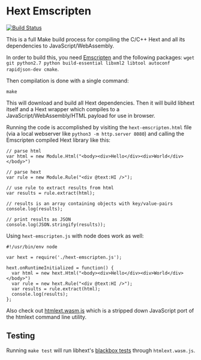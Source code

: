 # Hext Emscripten

[![Build Status](https://travis-ci.org/html-extract/hext-emscripten.svg?branch=master)](https://travis-ci.org/html-extract/hext-emscripten)

This is a full Make build process for compiling the C/C++ Hext and all its dependencies to JavaScript/WebAssembly.

In order to build this, you need [Emscripten](https://emscripten.org/docs/getting_started/downloads.html) and the following packages:
`wget git python2.7 python build-essential libxml2 libtool autoconf rapidjson-dev cmake`.

Then compilation is done with a single command:

    make

This will download and build all Hext dependencies. Then it will build libhext itself and a Hext wrapper which compiles to a JavaScript/WebAssembly/HTML payload for use in browser.

Running the code is accomplished by visiting the `hext-emscripten.html` file (via a local webserver like `python3 -m http.server 8080`) and calling the Emscripten compiled Hext library like this:

```
// parse html
var html = new Module.Html("<body><div>Hello</div><div>World</div></body>")

// parse hext
var rule = new Module.Rule("<div @text:HI />");

// use rule to extract results from html
var results = rule.extract(html);

// results is an array containing objects with key/value-pairs
console.log(results);

// print results as JSON
console.log(JSON.stringify(results));
```

Using `hext-emscripten.js` with node does work as well:
```
#!/usr/bin/env node

var hext = require('./hext-emscripten.js');

hext.onRuntimeInitialized = function() {
  var html = new hext.Html("<body><div>Hello</div><div>World</div></body>")
  var rule = new hext.Rule("<div @text:HI />");
  var results = rule.extract(html);
  console.log(results);
};
```

Also check out [htmlext.wasm.js](./htmlext.wasm.js) which is a stripped down JavaScript port of the htmlext command line utility.

## Testing

Running `make test` will run libhext's [blackbox tests](https://github.com/html-extract/hext/blob/master/test/blackbox.sh) through `htmlext.wasm.js`.

